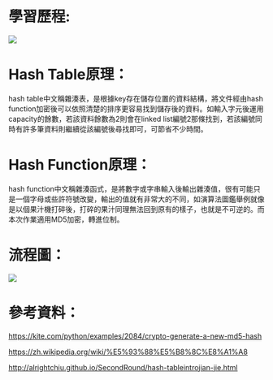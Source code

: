 # 學習歷程:

![](https://www.leeholmes.com/blog/wp-content/uploads/2019/07/image.png)

# Hash Table原理：

hash table中文稱雜湊表，是根據key存在儲存位置的資料結構，將文件經由hash function加密後可以依照清楚的排序更容易找到儲存後的資料。如輸入字元後運用capacity的餘數，若該資料餘數為2則會在linked list編號2那條找到，若該編號同時有許多筆資料則繼續從該編號後尋找即可，可節省不少時間。

# Hash Function原理：

hash function中文稱雜湊函式，是將數字或字串輸入後輸出雜湊值，很有可能只是一個字母或些許符號改變，輸出的值就有非常大的不同，如演算法圖鑑舉例就像是以個果汁機打碎後，打碎的果汁同理無法回到原有的樣子，也就是不可逆的。而本次作業適用MD5加密，轉進位制。

# 流程圖：

![](https://github.com/linseanwin/learning-note/blob/master/images/S__59498511.jpg)

# 參考資料：

https://kite.com/python/examples/2084/crypto-generate-a-new-md5-hash

https://zh.wikipedia.org/wiki/%E5%93%88%E5%B8%8C%E8%A1%A8

http://alrightchiu.github.io/SecondRound/hash-tableintrojian-jie.html

